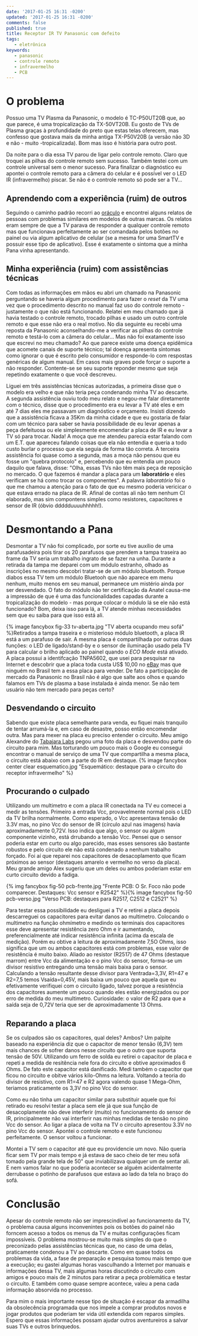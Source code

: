```yaml
---
date: '2017-01-25 16:31 -0200'
updated: '2017-01-25 16:31 -0200'
comments: false 
published: true
title: Receptor IR TV Panasonic com defeito
tags:
   - eletrônica
keywords:
   - panasonic
   - controle remoto
   - infravermelho
   - PCB
---
```

# O problema #

Possuo uma TV Plasma da Panasonic, o modelo é TC-P50UT20B que, ao que parece, é uma tropicalização da TX-50VT20B. Eu gosto de TVs de Plasma graças à profundidade do preto que estas telas oferecem, mas confesso que gostava mais da minha antiga TX-P50V20B (a versão não 3D e não - muito -tropicalizada). Bom mas isso é história para outro post.

Da noite para o dia essa TV parou de ligar pelo controle remoto. Claro que troquei as pilhas do controle remoto sem sucesso. Também testei com um controle universal sem o menor sucesso. Para finalizar o diagnóstico eu apontei o controle remoto para a câmera do celular e é possível ver o LED IR (infravermelho) piscar. Se não é o controle remoto só pode ser a TV...

## Aprendendo com a experiência (ruim) de outros ##

Seguindo o caminho padrão recorri ao [oráculo](https://www.google.com.br "Google") e encontrei alguns relatos de pessoas com problemas similares em modelos de outras marcas. Os relatos eram sempre de que a TV parava de responder a qualquer controle remoto mas que funcionava perfeitamente ao ser comandada pelos botões no painel ou via algum aplicativo de celular (se a mesma for uma SmartTV e possuir esse tipo de aplicativo). Esse é exatamente o sintoma que a minha Pana vinha apresentando.

## Minha experiência (ruim) com assistências técnicas ##

Com todas as informações em mãos eu abri um chamado na Panasonic perguntando se haveria algum procedimento para fazer o _reset_ da TV uma vez que o procedimento descrito no manual faz uso do controle remoto - justamente o que não está funcionando. Relatei em meu chamado que já havia testado o controle remoto, trocado pilhas e usado um outro controle remoto e que esse não era o real motivo. No dia seguinte eu recebi uma reposta da Panasonic aconselhando-me a verificar as pilhas do controle remoto e testá-lo com a câmera do celular... Mas não foi exatamente isso que escrevi no meu chamado? Ao que parece existe uma doença epidêmica que acomete canais de suporte técnico; tal doença apresenta sintomas como ignorar o que é escrito pelo consumidor e responde-lo com respostas genéricas de algum manual. Em casos mais graves pode forçar o suporte a não responder. Contente-se se seu suporte reponder mesmo que seja repetindo exatamente o que você descreveu.

Liguei em três assistências técnicas autorizadas, a primeira disse que o modelo era velho e que não teria peça condenando minha TV ao descarte. A segunda assistência ouviu todo meu relato e negou-me falar diretamente com o técnico, disse que o procedimento era eu levar a TV até eles e em até 7 dias eles me passavam um diagnóstico e orçamento. Insisti dizendo que a assistência ficava a 35Km da minha cidade e que eu gostaria de falar com um técnico para saber se havia possibilidade de eu levar apenas a peça defeituosa ou ele simplesmente encomendar a placa de IR e eu levar a TV só para trocar. Nada! A moça que me atendeu parecia estar falando com um E.T. que apareceu falando coisas que ela não entendia e queria a todo custo burlar o processo que ela seguia de forma tão correta. A terceira assistência foi quase como a segunda, mas a moça não pensou que eu fosse um "quebra protocolo" e, percebendo que eu entendia um pouco daquilo que falava, disse: "Olha, essas TVs não têm mais peça de reposição no mercado. O que fazemos é mandar a placa para um __laboratório__ e eles verificam se há como trocar os componentes". A palavra _laboratório_ foi o que me chamou a atenção para o fato de que eu mesmo poderia vericicar o que estava errado na placa de IR. Afinal de contas ali não tem nenhum CI elaborado, mas sim compontens simples como resistores, capacitores e sensor de IR (óbvio ddddduuuuhhhhh!).

# Desmontando a Pana #

Desmontar a TV não foi complicado, por sorte eu tive auxílio de uma parafusadeira pois tirar os 20 parafusos que prendem a tampa traseira ao frame da TV seria um trabalho ingrato de se fazer na unha. Durante a retirada da tampa me deparei com um módulo estranho, olhado as inscrições no mesmo descobri tratar-se de um módulo bluetooth. Porque diabos essa TV tem um módulo Bluetooh que não aparece em menu nenhum, muito menos em seu manual, permanece um mistério ainda por ser desvendado. O fato do módulo não ter certificação da Anatel causa-me a impressão de que é uma das funcionalidades capadas durante a tropicalização do modelo - mas porque colocar o módulo lá se ele não está funcionado? Bom, deixa isso para lá, a TV atende minhas necessidades sem que eu saiba para que isso está ali.


{% image fancybox fig-33 tv-aberta.jpg "TV aberta ocupando meu sofá" %}Retirados a tampa traseira e o misterioso módulo bluetooth, a placa IR está a um parafuso de sair. A mesma placa é compartilhada por outras duas funções: o LED de ligado/stand-by e o sensor de iluminação usado pela TV para calcular o brilho aplicado ao painel quando o _ECO Mode_ está ativado. A placa possui a identifcação TNPA5602, que usei para pesquisar na Internet e descobrir que a placa toda custa US$ 10,00 no [eBay](https://ebay.com "eBay") mas que ninguém no Brasil tem a essa placa para vender. De fato a participação de mercado da Panasonic no Brasil não é algo que salte aos olhos e quando falamos em TVs de plasma a base instalada é ainda menor. Se não tem usuário não tem mercado para peças certo?


## Desvendando o circuito ##

Sabendo que existe placa semelhante para venda, eu fiquei mais tranquilo de tentar arrumá-la e, em caso de desastre, posso então encomendar outra. Mas para mexer na placa eu preciso entender o circuito. Meu amigo Alexandre do [Tabajara Labs](www.tabalabs.com.br/ "Tabajara") pegou uma foto da placa e desvendou parte do circuito para mim. Mas torturando um pouco mais o Google eu consegui encontrar o manual de serviço de uma TV que compartilha a mesma placa, o circuito está abaixo com a parte do IR em destaque.
{% image fancybox center clear esquematico.jpg "Esquemático: destaque para o circuito do receptor infravermelho" %}


## Procurando o culpado ##

Utilizando um multimetro e com a placa IR conectada na TV eu comecei a medir as tensões. Primeiro a entrada Vcc, provavelmente normal pois o LED da TV brilha normalmente. Como esperado, o Vcc apresentava tensão de 3.3V mas, no pino Vcc do sensor de IR (círculo azul nas imagens) havia aproximadamente 0,72V. Isso indica que algo, o sensor ou algum componente vizinho, está drrubando a tensão Vcc. Pensei que o sensor poderia estar em curto ou algo parecido, mas esses sensores são bastante robustos e pelo circuito ele não está condenado a nenhum trabalho forçado. Foi aí que reparei nos capacitores de desacoplamento que ficam próximos ao sensor (destaques amarelo e vermelho no verso da placa). Meu grande amigo Alex sugeriu que um deles ou ambos poderiam estar em curto circuito devido a fadiga.

{% img fancybox fig-50 pcb-frente.jpg "Frente PCB: O Sr. Foco não pode comparecer. Destaques: Vcc sensor e R2542" %}{% image fancybox fig-50 pcb-verso.jpg "Verso PCB: destaques para R2517, C2512 e C2521" %}

Para testar essa possibilidade eu desliguei a TV e retirei a placa depois descarreguei os capacitores para evitar danos ao multimetro. Colocando o multimetro na função ohmímetro e medindo os terminais dos capacitores esse deve apresentar resistência zero Ohm e ir aumentando, preferencialmente até indicar resistência infinita (acima da escala de medição). Porém eu obtive a leitura de aproximadamente 7,5O Ohms, isso significa que um ou ambos capacitores está com problemas, esse valor de resistência é muito baixo. Aliado ao resistor (R2517) de 47 Ohms (destaque marrom) entre Vcc da alimentação e o pino Vcc do sensor, forma-se um divisor resistivo entregando uma tensão mais baixa para o sensor. Calculando a tensão resultante desse divisor para Ventrada=3,3V, R1=47 e R2=7,5 temos Vsaída=0,45V, mais baixa um pouco que aquela que eu efetivamente verifiquei com o circuito ligado, talvez porque a resistência dos capacitores aumente um pouco quando eles estão energizados ou por erro de medida do meu multimetro. Curiosidade: o valor de R2 para que a saída seja de 0,72V teria que ser de aproximadamente 13 Ohms.


## Reparando a placa ##

Se os culpados são os capacitores, qual deles? Ambos? Um palpite baseado na experiência diz que o capacitor de menor tensão (6,3V) tem mais chances de sofrer danos nesse circuito que o outro que suporta tensão de 50V. Utilizando um ferro de solda eu retirei o capacitor de placa e repeti a medida de resitência nele fora do circuito e obtive aproximados 6 Ohms. De fato este capacitor está danificado. Medi também o capacitor que ficou no circuito e obitve vários kilo-Ohms na leitura. Voltando a teoria do divisor de resistivo, com R1=47 e R2 agora valendo quase 1 Mega-Ohm, teriamos praticamente os 3,3V no pino Vcc do sensor.

Como eu não tinha um capacitor similar para substituir aquele que foi retirado eu resolvi testar a placa sem ele já que sua função de desacoplamente não deve interferir (muito) no funcionamento do sensor de IR, principalmente não vai interferir nas minhas medidas de tensão no pino Vcc do sensor. Ao ligar a placa de volta na TV o circuito apresentou 3.3V no pino Vcc do sensor. Apontei o controle remoto e este funcionou perfeitamente. O sensor voltou a funcionar.

Montei a TV sem o capacitor até que eu providencie um novo. Não queria ficar sem TV por mais tempo e já estava de saco cheio de ter meu sofá tomado pela grande tela de 50" que inviabilizava qualquer um de sentar ali. E nem vamos falar no que poderia acontecer se alguém acidentalmente derrubasse o potinho de parafusos que estava ao lado da tela no braço do sofá.


# Conclusão #

Apesar do controle remoto não ser imprescindível ao funcionamento da TV, o problema causa alguns inconvenintes pois os botões do painel não forncem acesso a todos os menus da TV e muitas configurações ficam impossíveis. O problema mostrou-se muito mais simples do que o preconizado pelas assistências técnicas que, no caso de uma delas, praticamente condenou a TV ao descarte. Como em quase todos os problemas da vida, a fase de preparação e pesquisa tomou mais tempo que a execução; eu gastei algumas horas vasculhando a Internet por manuais e informações dessa TV, mais algumas horas discutindo o circuito com amigos e pouco mais de 2 minutos para retirar a peça problemática e testar o circuito. E também como quase sempre acontece, valeu a pena cada informação absorvida no processo.

Para mim o mais importante nesse tipo de situação é escapar da armadilha da obsolecência programada que nos impele a comprar produtos novos e jogar produtos que poderiam ter vida útil extendida com reparos simples. Espero que essas informações possam ajudar outros aventureiros a salvar suas TVs e outros brinquedos.

